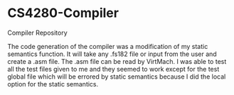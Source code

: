 # CS4280-Compiler
Compiler Repository

The code generation of the compiler was a modification of my static 
semantics function. It will take any .fs182 file or input from the 
user and create a .asm file. The .asm file can be read by VirtMach.
I was able to test all the test files given to me and they seemed
to work except for the test global file which will be errored by 
static semantics because I did the local option for the static 
semantics. 

